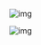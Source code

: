
![img](https://www.evernote.com/shard/s1/sh/a772f639-7150-4258-9220-c48e5c866429/2e06c9890f005ab2a2fd2272b00409d8/res/7954eaa2-ee92-4299-a8c3-3282a7c3bc24/skitch.png)

![img](https://www.evernote.com/shard/s1/sh/109d8bc8-bdcf-452a-a188-6d877206c67b/3b7b3ff8ef171e8c15a4028df29ed476/res/6a367655-183b-43fa-a9a1-2d94fa76c47e/skitch.png)